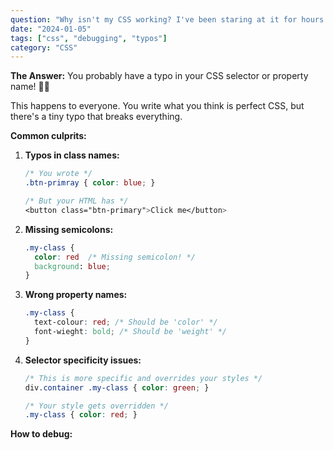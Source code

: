 ```yaml
---
question: "Why isn't my CSS working? I've been staring at it for hours!"
date: "2024-01-05"
tags: ["css", "debugging", "typos"]
category: "CSS"
---
```


**The Answer:** You probably have a typo in your CSS selector or property name! 🤦‍♂️

This happens to everyone. You write what you think is perfect CSS, but there's a tiny typo that breaks everything.

**Common culprits:**

1. **Typos in class names:**
   ```css
   /* You wrote */
   .btn-primray { color: blue; }
   
   /* But your HTML has */
   <button class="btn-primary">Click me</button>
   ```

2. **Missing semicolons:**
   ```css
   .my-class {
     color: red  /* Missing semicolon! */
     background: blue;
   }
   ```

3. **Wrong property names:**
   ```css
   .my-class {
     text-colour: red; /* Should be 'color' */
     font-wieght: bold; /* Should be 'weight' */
   }
   ```

4. **Selector specificity issues:**
   ```css
   /* This is more specific and overrides your styles */
   div.container .my-class { color: green; }
   
   /* Your style gets overridden */
   .my-class { color: red; }
   ```

**How to debug:**

1. **Use browser dev tools** - Right-click → Inspect Element
2. **Check the computed styles** - See what's actually being applied
3. **Look for crossed-out styles** - These are being overridden
4. **Validate your CSS** - Use a CSS validator to catch syntax errors

**Pro tip:** Use a good code editor with CSS IntelliSense. It'll catch most typos before you even save the file!

Remember: CSS is case-sensitive for class names but not for property names. `background-Color` works, but `.MyClass` and `.myclass` are different! 🎨
